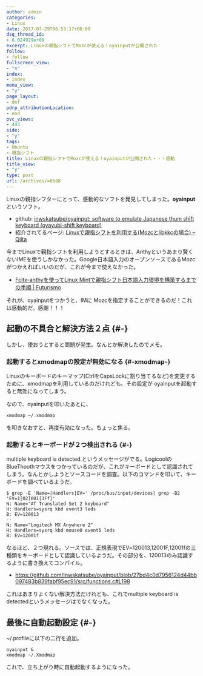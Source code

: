```yaml
---
author: admin
categories:
- Linux
date: 2017-07-29T06:53:17+00:00
dsq_thread_id:
- 6.024929e+09
excerpt: Linuxの親指シフトでMozcが使える！oyainputが公開された
follow:
- follow
fullscreen_view:
- "n"
index:
- index
menu_view:
- "y"
page_layout:
- def
pdrp_attributionLocation:
- end
pvc_views:
- 443
side:
- "y"
tags:
- Ubuntu
- 親指シフト
title: Linuxの親指シフトでMozcが使える！oyainputが公開された・・・感動
title_view:
- "y"
type: post
url: /archives/=6688
---
```


Linuxの親指シフターにとって、感動的なソフトを発見してしまった。**oyainput** というソフト。

  * github: [inwskatsube/oyainput: software to emulate Japanese thum shift keyboard (oyayubi-shift keyboard)][1]
  * 紹介されてるページ: [Linuxで親指シフトを利用する(Mozcとlibkkcの場合) &#8211; Qiita][2]

今までLinuxで親指シフトを利用しようとするときは、Anthyというあまり賢くないIMEを使うしかなかった。Google日本語入力のオープンソースであるMozcがつかえればいいのだが、これが今まで使えなかった。

  * [Fcitx-anthyを使ってLinux Mintで親指シフト日本語入力環境を構築するまでの手順 | Futurismo][3]

それが、oyainputをつかうと、IMに Mozcを指定することができるのだ！これは感動的だ。感謝！！！

## 起動の不具合と解決方法２点 {#-}

しかし、使おうとすると問題が発生。なんとか解決したのでメモ。

### 起動するとxmodmapの設定が無効になる {#-xmodmap-}

Linuxのキーボードのキーマップ(CtrlをCapsLockに割り当てるなど)を変更するために、xmodmapを利用しているのだけれども、その設定が oyainputを起動すると無効になってしまう。

なので、oyainputを叩いたあとに、

    xmodmap ~/.xmodmap
    

を叩きなおすと、再度有効になった。ちょっと焦る。

### 起動するとキーボードが２つ検出される {#-}

multiple keyboard is detected.というメッセージがでる。Logicoolの BlueThoothマウスをつかっているのだが、これがキーボードとして認識されてしまう。なんとかしようとソースコードを調査。以下のコマンドを叩いて、キーボードを調べているようだ。

<pre><code class="lang-sh">$ grep -E &#39;Name=|Handlers|EV=&#39; /proc/bus/input/devices| grep -B2 &#39;EV=1[02]001[3Ff]&#39;
N: Name="AT Translated Set 2 keyboard"
H: Handlers=sysrq kbd event3 leds
B: EV=120013
--
N: Name="Logitech MX Anywhere 2"
H: Handlers=sysrq kbd mouse0 event5 leds
B: EV=12001f
</code></pre>

なるほど、２つ現れる。ソースでは、正規表現でEV=120013,12001F,12001fの三種類をキーボードとして認識しているようだ。その部分を、120013のみ認識するように書き換えてコンパイル。

  * <https://github.com/inwskatsube/oyainput/blob/27bd4c0d7956124d44bb097483b839fabf95ec91/src/functions.c#L198>

これはあまりよくない解決方法だけれども、これでmultiple keyboard is detectedというメッセージはでなくなった。

## 最後に自動起動設定 {#-}

~/.profileに以下の二行を追加。

<pre><code class="lang-sh">oyainput &
xmodmap ~/.Xmodmap
</code></pre>

これで、立ち上がり時に自動起動するようになった。

 [1]: https://github.com/inwskatsube/oyainput
 [2]: https://qiita.com/inwskatsube/items/f0d4c4305202253d26e6
 [3]: https://futurismo.biz/archives/2067